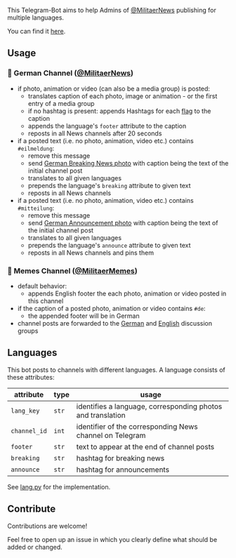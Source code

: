 This Telegram-Bot aims to help Admins of [@MilitaerNews][channel-de] publishing for multiple languages.

You can find it [here][bot].

## Usage

### 🔰 German Channel ([@MilitaerNews][channel-de])

* if photo, animation or video (can also be a media group) is posted:
    * translates caption of each photo, image or animation - or the first entry of a media group
    * if no hashtag is present: appends Hashtags for each [flag](/scripts/flag_de.json) to the caption
    * appends the language's ```footer``` attribute to the caption
    * reposts in all News channels after 20 seconds
* if a posted text (i.e. no photo, animation, video etc.) contains ```#eilmeldung```:
    * remove this message
    * send [German Breaking News photo](/res/breaking/mn-breaking-de.png) with caption being the text of the initial
      channel post
    * translates to all given languages
    * prepends the language's ```breaking``` attribute to given text
    * reposts in all News channels
* if a posted text (i.e. no photo, animation, video etc.) contains ```#mitteilung```:
    * remove this message
    * send [German Announcement photo](/res/announce/mn-announce-de.png) with caption being the text of the initial
      channel post
    * translates to all given languages
    * prepends the language's ```announce``` attribute to given text
    * reposts in all News channels and pins them

### 🔰 Memes Channel ([@MilitaerMemes][channel_meme])

* default behavior:
    * appends English footer the each photo, animation or video posted in this channel
* if the caption of a posted photo, animation or video contains ```#de```:
    * the appended footer will be in German
* channel posts are forwarded to the [German][chat-de] and [English][chat-en] discussion groups

## Languages

This bot posts to channels with different languages. A language consists of these attributes:

| attribute        | type      | usage                                                       |
|------------------|-----------|-------------------------------------------------------------|
| ```lang_key```   | ```str``` | identifies a language, corresponding photos and translation |
| ```channel_id``` | ```int``` | identifier of the corresponding News channel on Telegram    |
| ```footer```     | ```str``` | text to appear at the end of channel posts                  |
| ```breaking```   | ```str``` | hashtag for breaking news                                   |
| ```announce```   | ```str``` | hashtag for announcements                                   |

See [lang.py](/data/lang.py) for the implementation.

## Contribute

Contributions are welcome!

Feel free to open up an issue in which you clearly define what should be added or changed.


[bot]: https://t.me/militaernews_posting_bot

[channel_meme]: https://t.me/MilitaerMemes

[chat-de]: https://t.me/MNChat

[chat-en]: https://t.me/MilitaryChatEN

[channel-de]: https://t.me/MilitaerNews
